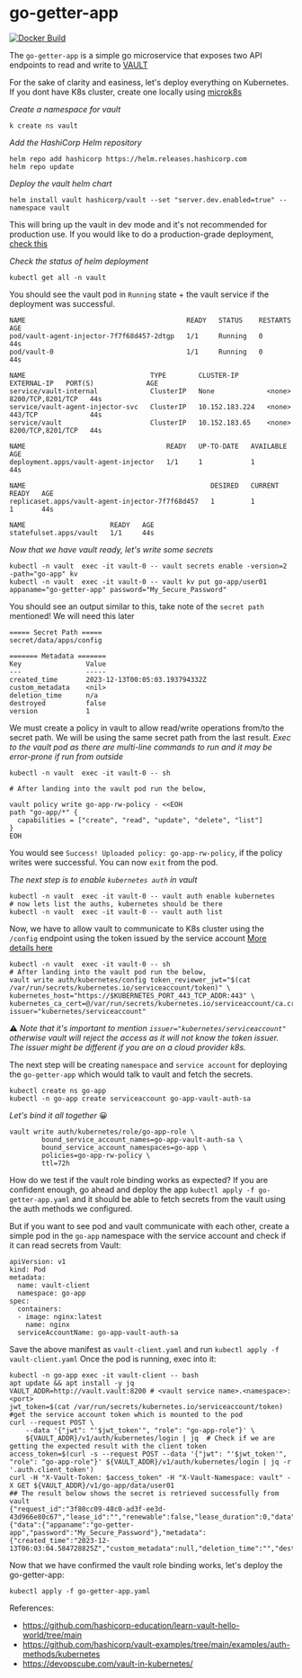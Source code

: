 # go-getter-app
[![Docker Build](https://github.com/govindkailas/go-getter-app/actions/workflows/docker-publish.yaml/badge.svg)](https://github.com/govindkailas/go-getter-app/actions/workflows/docker-publish.yaml)


The `go-getter-app` is a simple go microservice that exposes two API endpoints to read and write to [VAULT](https://developer.hashicorp.com/vault)

For the sake of clarity and easiness, let's deploy everything on Kubernetes.
If you dont have K8s cluster, create one locally using [microk8s](https://microk8s.io/#install-microk8s)

_Create a namespace for vault_
```
k create ns vault 
```

_Add the HashiCorp Helm repository_
```
helm repo add hashicorp https://helm.releases.hashicorp.com
helm repo update
```

_Deploy the vault helm chart_
```
helm install vault hashicorp/vault --set "server.dev.enabled=true" --namespace vault
```
This will bring up the vault in dev mode and it's not recommended for production use. If you would like to do a production-grade deployment, [check this](https://developer.hashicorp.com/vault/tutorials/kubernetes/kubernetes-minikube-raft)

_Check the status of helm deployment_
```
kubectl get all -n vault
```

You should see the vault pod in `Running` state + the vault service if the deployment was successful.
```
NAME                                        READY   STATUS    RESTARTS   AGE
pod/vault-agent-injector-7f7f68d457-2dtgp   1/1     Running   0          44s
pod/vault-0                                 1/1     Running   0          44s

NAME                               TYPE        CLUSTER-IP       EXTERNAL-IP   PORT(S)             AGE
service/vault-internal             ClusterIP   None             <none>        8200/TCP,8201/TCP   44s
service/vault-agent-injector-svc   ClusterIP   10.152.183.224   <none>        443/TCP             44s
service/vault                      ClusterIP   10.152.183.65    <none>        8200/TCP,8201/TCP   44s

NAME                                   READY   UP-TO-DATE   AVAILABLE   AGE
deployment.apps/vault-agent-injector   1/1     1            1           44s

NAME                                              DESIRED   CURRENT   READY   AGE
replicaset.apps/vault-agent-injector-7f7f68d457   1         1         1       44s

NAME                     READY   AGE
statefulset.apps/vault   1/1     44s
```

_Now that we have vault ready, let's write some secrets_ 
```
kubectl -n vault  exec -it vault-0 -- vault secrets enable -version=2 -path="go-app" kv
kubectl -n vault  exec -it vault-0 -- vault kv put go-app/user01 appaname="go-getter-app" password="My_Secure_Password" 
```

You should see an output similar to this, take note of the `secret path` mentioned! We will need this later
```
===== Secret Path =====
secret/data/apps/config

======= Metadata =======
Key                Value
---                -----
created_time       2023-12-13T00:05:03.193794332Z
custom_metadata    <nil>
deletion_time      n/a
destroyed          false
version            1
```

We must create a policy in vault to allow read/write operations from/to the secret path. We will be using the same secret path from the last result. 
_Exec to the vault pod as there are multi-line commands to run and it may be error-prone if run from outside_
```
kubectl -n vault  exec -it vault-0 -- sh

# After landing into the vault pod run the below,

vault policy write go-app-rw-policy - <<EOH
path "go-app/*" {
  capabilities = ["create", "read", "update", "delete", "list"]
}
EOH
```
You would see `Success! Uploaded policy: go-app-rw-policy`, if the policy writes were successful. You can now `exit` from the pod.

_The next step is to enable `kubernetes auth` in vault_ 
```
kubectl -n vault  exec -it vault-0 -- vault auth enable kubernetes
# now lets list the auths, kubernetes should be there
kubectl -n vault  exec -it vault-0 -- vault auth list
```

Now, we have to allow vault to communicate to K8s cluster using the `/config` endpoint using the token issued by the service account  [More details here](https://developer.hashicorp.com/vault/docs/auth/kubernetes)
```
kubectl -n vault  exec -it vault-0 -- sh
# After landing into the vault pod run the below,
vault write auth/kubernetes/config token_reviewer_jwt="$(cat /var/run/secrets/kubernetes.io/serviceaccount/token)" \
kubernetes_host="https://$KUBERNETES_PORT_443_TCP_ADDR:443" \
kubernetes_ca_cert=@/var/run/secrets/kubernetes.io/serviceaccount/ca.crt issuer="kubernetes/serviceaccount"
```
⚠️ _Note that it's important to mention `issuer="kubernetes/serviceaccount"` otherwise vault will reject the access as it will not know the token issuer. The issuer might be different if you are on a cloud provider k8s._ 

The next step will be creating `namespace` and `service account` for deploying the `go-getter-app` which would talk to vault and fetch the secrets. 

```
kubectl create ns go-app
kubectl -n go-app create serviceaccount go-app-vault-auth-sa
```

_Let's bind it all together_ 😀
```
vault write auth/kubernetes/role/go-app-role \
        bound_service_account_names=go-app-vault-auth-sa \
        bound_service_account_namespaces=go-app \
        policies=go-app-rw-policy \
        ttl=72h
```

How do we test if the vault role binding works as expected? 
If you are confident enough, go ahead and deploy the app `kubectl apply -f go-getter-app.yaml` and it should be able to fetch secrets from the vault using the auth methods we configured.

But if you want to see pod and vault communicate with each other, create a simple pod in the `go-app` namespace with the service account and check if it can read secrets from Vault:

```
apiVersion: v1
kind: Pod
metadata:
  name: vault-client
  namespace: go-app
spec:
  containers:
  - image: nginx:latest
    name: nginx
  serviceAccountName: go-app-vault-auth-sa

```
Save the above manifest as `vault-client.yaml` and run `kubectl apply -f vault-client.yaml`
Once the pod is running, exec into it:
```
kubectl -n go-app exec -it vault-client -- bash
apt update && apt install -y jq
VAULT_ADDR=http://vault.vault:8200 # <vault service name>.<namespace>:<port>
jwt_token=$(cat /var/run/secrets/kubernetes.io/serviceaccount/token) #get the service account token which is mounted to the pod
curl --request POST \
    --data '{"jwt": "'$jwt_token'", "role": "go-app-role"}' \
    ${VAULT_ADDR}/v1/auth/kubernetes/login | jq  # Check if we are getting the expected result with the client token
access_token=$(curl -s --request POST --data '{"jwt": "'$jwt_token'", "role": "go-app-role"}' ${VAULT_ADDR}/v1/auth/kubernetes/login | jq -r '.auth.client_token')
curl -H "X-Vault-Token: $access_token" -H "X-Vault-Namespace: vault" -X GET ${VAULT_ADDR}/v1/go-app/data/user01
## The result below shows the secret is retrieved successfully from vault
{"request_id":"3f80cc09-48c0-ad3f-ee3d-43d966e80c67","lease_id":"","renewable":false,"lease_duration":0,"data":{"data":{"appaname":"go-getter-app","password":"My_Secure_Password"},"metadata":{"created_time":"2023-12-13T06:03:04.584728825Z","custom_metadata":null,"deletion_time":"","destroyed":false,"version":4}},"wrap_info":null,"warnings":null,"auth":null}

```

Now that we have confirmed the vault role binding works, let's deploy the go-getter-app:
```
kubectl apply -f go-getter-app.yaml
```

References: 
- https://github.com/hashicorp-education/learn-vault-hello-world/tree/main 
- https://github.com/hashicorp/vault-examples/tree/main/examples/auth-methods/kubernetes 
- https://devopscube.com/vault-in-kubernetes/
